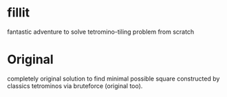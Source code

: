 # fillit
fantastic adventure to solve tetromino-tiling problem from scratch

# Original
completely original solution to find minimal possible square
constructed by classics tetrominos via bruteforce (original too).
